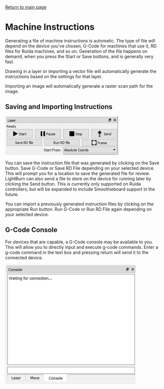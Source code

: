 [Return to main page](README.md)


# Machine Instructions 

Generating a file of machine instructions is automatic.  The type of file will depend on the device you've chosen, G-Code for machines that use it, RD files for Ruida machines, and so on.  Generation of the file happens on demand, when you press the Start or Save buttons, and is generally very fast.

Drawing in a layer or importing a vector file will automatically generate the instructions based on the settings for that layer. 

Importing an image will automatically generate a raster scan path for the image.

## Saving and Importing Instructions
![Laser Module](/img/LaserModule.PNG)

You can save the instruction file that was generated by clicking on the Save button. Save G-Code or Save RD File depending on your selected device. This will prompt you for a location to save the generated file for review.  LightBurn can also send a file to store on the device for running later by clicking the Send button. This is currently only supported on Ruida controllers, but will be expanded to include Smoothieboard support in the future.

You can import a previously generated instruction files by clicking on the appropriate Run button. Run G-Code or Run RD File again depending on your selected device.

## G-Code Console
For devices that are capable, a G-Code console may be available to you. This will allow you to directly input and execute g-code commands. Enter a g-code command in the text box and pressing return will send it to the connected device.

![Console Tab](/img/Console.png)
